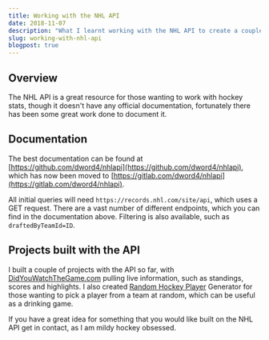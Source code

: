 ```yaml
---
title: Working with the NHL API
date: 2018-11-07
description: "What I learnt working with the NHL API to create a couple of personal projects"
slug: working-with-nhl-api
blogpost: true
---
```


## Overview

The NHL API is a great resource for those wanting to work with hockey stats, though it doesn't have any official documentation, fortunately there has been some great work done to document it. 

## Documentation

The best documentation can be found at [https://github.com/dword4/nhlapi](https://github.com/dword4/nhlapi), which has now been moved to [https://gitlab.com/dword4/nhlapi](https://gitlab.com/dword4/nhlapi).

All initial queries will need `https://records.nhl.com/site/api`, which uses a GET request. There are a vast number of different endpoints, which you can find in the documentation above. Filtering is also available, such as `draftedByTeamId=ID`.

## Projects built with the API

I built a couple of projects with the API so far, with [DidYouWatchTheGame.com](https://didyouwatchthegame.com/) pulling live information, such as standings, scores and highlights. I also created [Random Hockey Player](https://randomhockeyplayer.przu.com/) Generator for those wanting to pick a player from a team at random, which can be useful as a drinking game. 

If you have a great idea for something that you would like built on the NHL API get in contact, as I am mildy hockey obsessed.